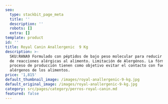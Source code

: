 ```yaml
---
seo:
  type: stackbit_page_meta
  title: ''
  description: ''
  robots: []
  extra: []
template: product
id: ''
title: Royal Canin Anallergenic  9 Kg
description: >-
  SKU:RANA9 Formulado con péptidos de bajo peso molecular para reducir el riesgo
  de reacciones alérgicas al alimento. Limitación de Alergénos. La fórmula y el
  proceso de producción tienen como objetivo evitar el contacto con fuentes de
  alérgenos de los alimentos.
price: '1,815'
default_thumbnail_image: /images/royal-anallergenic-9-kg.jpg
default_original_image: /images/royal-anallergenic-9-kg.jpg
category: src/pages/category/perros-royal-canin.md
featured: false
---
```

